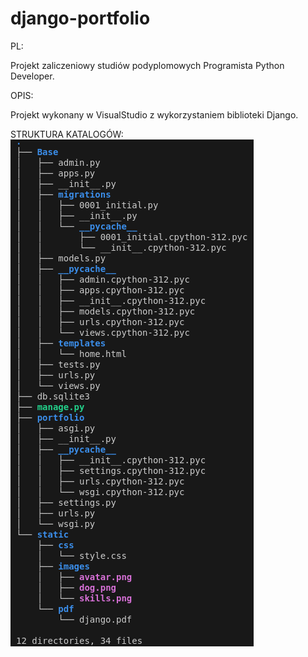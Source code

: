 # django-portfolio

PL:

Projekt zaliczeniowy studiów podyplomowych Programista Python Developer.

OPIS:

Projekt wykonany w VisualStudio z wykorzystaniem biblioteki Django.

STRUKTURA KATALOGÓW:
![Struktura projektu Django Portfolio](https://github.com/Arkanizo/django-portfolio/raw/main/structure.png)
